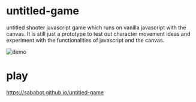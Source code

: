 # untitled-game
untitled shooter javascript game which runs on vanilla javascript with the canvas. It is still just a prototype to test out character movement ideas and experiment with the functionalities of javascript and the canvas.

![demo](https://github.com/sababot/untitled-game/blob/master/demo-image.png)

# play
https://sababot.github.io/untitled-game
